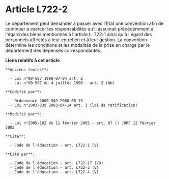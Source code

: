 # Article L722-2

Le département peut demander à passer avec l'Etat une convention afin de continuer à exercer les responsabilités qu'il
assumait précédemment à l'égard des biens mentionnés à l'article L. 722-1 ainsi qu'à l'égard des personnels affectés à leur
entretien et à leur gestion. La convention détermine les conditions et les modalités de la prise en charge par le département
des dépenses correspondantes.

**Liens relatifs à cet article**

	**Anciens textes**:

	  - Loi n°90-587 1990-07-04 art. 2
	  - Loi n°90-587 du 4 juillet 1990 - art. 2 (Ab)

	**Codifié par**:

	  - Ordonnance 2000-549 2000-06-15
	  - Loi n°2003-339 2003-04-14 art. 1 (loi de ratification)

	**Modifié par**:

	  - Loi n°2005-102 du 11 février 2005 - art. 87 () JORF 12 février 2005

	**Cite**:

	  - Code de l'éducation - art. L722-1 (V)

	**Cité par**:

	  - Code de l'éducation - art. L722-17 (VD)
	  - Code de l'éducation - art. L722-3 (V)
	  - Code de l'éducation - art. L722-4 (V)
